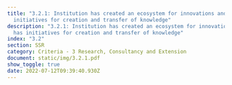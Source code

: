 ```yaml
---
title: "3.2.1: Institution has created an ecosystem for innovations and has
  initiatives for creation and transfer of knowledge"
description: "3.2.1: Institution has created an ecosystem for innovations and
  has initiatives for creation and transfer of knowledge"
index: "3.2"
section: SSR
category: Criteria - 3 Research, Consultancy and Extension
document: static/img/3.2.1.pdf
show_toggle: true
date: 2022-07-12T09:39:40.930Z
---
```

